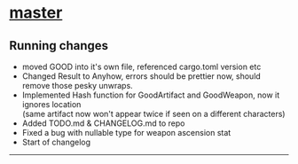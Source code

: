 # [master](https://github.com/Skrity/enka_artifact_parser)

## Running changes

- moved GOOD into it's own file, referenced cargo.toml version etc
- Changed Result to Anyhow, errors should be prettier now, should remove those pesky unwraps.
- Implemented Hash function for GoodArtifact and GoodWeapon, now it ignores location \
(same artifact now won't appear twice if seen on a different characters)
- Added TODO.md & CHANGELOG.md to repo
- Fixed a bug with nullable type for weapon ascension stat
- Start of changelog

---
